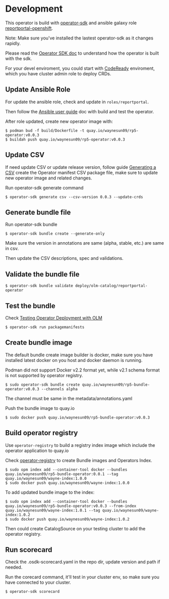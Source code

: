 # Development

This operator is build with [operator-sdk](https://github.com/operator-framework/operator-sdk "operator-sdk") and ansible galaxy role [reportportal-openshift](https://github.com/waynesun09/reportportal-openshift "reportportal-openshift").

Note: Make sure you've installed the lastest operator-sdk as it changes rapidly.

Please read the [Operator SDK doc](https://sdk.operatorframework.io/docs/) to understand how the operator is built with the sdk.

For your devel enviroment, you could start with [CodeReady](https://github.com/code-ready/crc "CodeReady Containers") enviroment, which you have cluster admin role to deploy CRDs.

## Update Ansible Role

For update the ansible role, check and update in `roles/reportportal`.

Then follow the [Ansible user guide](https://sdk.operatorframework.io/docs/ansible/ "Ansible User Guide for Operator SDK") doc with build and test the operator.

After role updated, create new operator image with:
```console
$ podman bud -f build/Dockerfile -t quay.io/waynesun09/rp5-operator:v0.0.3
$ buildah push quay.io/waynesun09/rp5-operator:v0.0.3
```

## Update CSV

If need update CSV or update release version, follow guide [Generating a CSV](https://sdk.operatorframework.io/docs/olm-integration/generating-a-csv/) create the Operator manifest CSV package file, make sure to update new operator image and related changes.

Run operator-sdk generate command
```console
$ operator-sdk generate csv --csv-version 0.0.3 --update-crds
```

## Generate bundle file

Run operator-sdk bundle
```console
$ operator-sdk bundle create --generate-only
```

Make sure the version in annotations are same (alpha, stable, etc.) are same in csv.

Then update the CSV descriptions, spec and validations.

## Validate the bundle file

```console
$ operator-sdk bundle validate deploy/olm-catalog/reportportal-operator
```

## Test the bundle
Check [Testing Operator Deployment with OLM](https://sdk.operatorframework.io/docs/olm-integration/olm-deployment/)

```console
$ operator-sdk run packagemanifests
```

## Create bundle image
The default bundle create image builder is docker, make sure you have installed latest docker on you host and docker daemon is running.

Podman did not support Docker v2.2 format yet, while v2.1 schema format is not supported by operator registry.

```console
$ sudo operator-sdk bundle create quay.io/waynesun09/rp5-bundle-operator:v0.0.3 --channels alpha
```

The channel must be same in the metadata/annotations.yaml

Push the bundle image to quay.io

```console
$ sudo docker push quay.io/waynesun09/rp5-bundle-operator:v0.0.3
```

## Build operator registry

Use `operator-registry` to build a registry index image which include the operator application to quay.io

Check [operator-registry](https://github.com/operator-framework/operator-registry) to create Bundle images and Operators Index.

```console
$ sudo opm index add --container-tool docker --bundles quay.io/waynesun09/rp5-bundle-operator:0.0.1 --tag quay.io/waynesun09/wayne-index:1.0.0
$ sudo docker push quay.io/waynesun09/wayne-index:1.0.0
```

To add updated bundle image to the index:

```console
$ sudo opm index add --container-tool docker --bundles quay.io/waynesun09/rp5-bundle-operator:v0.0.3 --from-index quay.io/waynesun09/wayne-index:1.0.1 --tag quay.io/waynesun09/wayne-index:1.0.2
$ sudo docker push quay.io/waynesun09/wayne-index:1.0.2
```

Then could create CatalogSource on your testing cluster to add the operator registry.

## Run scorecard

Check the .osdk-scorecard.yaml in the repo dir, update version and path if needed.

Run the corecard command, it'll test in your cluster env, so make sure you have connected to your cluster.
```console
$ operator-sdk scorecard
```

